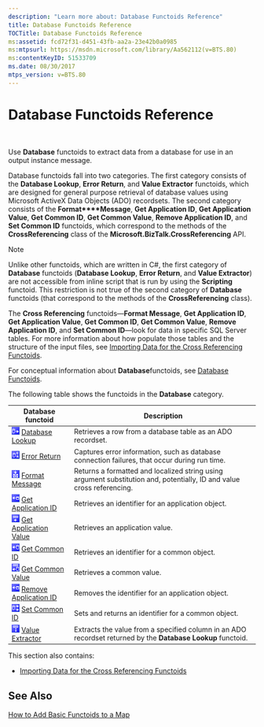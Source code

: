 ```yaml
---
description: "Learn more about: Database Functoids Reference"
title: Database Functoids Reference
TOCTitle: Database Functoids Reference
ms:assetid: fcd72f31-d451-43fb-aa2a-23e42b0a0985
ms:mtpsurl: https://msdn.microsoft.com/library/Aa562112(v=BTS.80)
ms:contentKeyID: 51533709
ms.date: 08/30/2017
mtps_version: v=BTS.80
---
```


# Database Functoids Reference

 

Use **Database** functoids to extract data from a database for use in an output instance message.

Database functoids fall into two categories. The first category consists of the **Database Lookup**, **Error Return**, and **Value Extractor** functoids, which are designed for general purpose retrieval of database values using Microsoft ActiveX Data Objects (ADO) recordsets. The second category consists of the **Format\*\*\*\*Message**, **Get Application ID**, **Get Application Value**, **Get Common ID**, **Get Common Value**, **Remove Application ID**, and **Set Common ID** functoids, which correspond to the methods of the **CrossReferencing** class of the **Microsoft.BizTalk.CrossReferencing** API.


> [!NOTE]
> <P>Unlike other functoids, which are written in C#, the first category of <STRONG>Database</STRONG> functoids (<STRONG>Database Lookup</STRONG>, <STRONG>Error Return</STRONG>, and <STRONG>Value Extractor</STRONG>) are not accessible from inline script that is run by using the <STRONG>Scripting</STRONG> functoid. This restriction is not true of the second category of <STRONG>Database</STRONG> functoids (that correspond to the methods of the <STRONG>CrossReferencing</STRONG> class).</P>



The **Cross Referencing** functoids—**Format Message**, **Get Application ID**, **Get Application Value**, **Get Common ID**, **Get Common Value**, **Remove Application ID**, and **Set Common ID**—look for data in specific SQL Server tables. For more information about how populate those tables and the structure of the input files, see [Importing Data for the Cross Referencing Functoids](importing-data-for-the-cross-referencing-functoids.md).

For conceptual information about **Database**functoids, see [Database Functoids](https://msdn.microsoft.com/library/aa560892\(v=bts.80\)).

The following table shows the functoids in the **Database** category.

<table>
<thead>
<tr class="header">
<th>Database functoid</th>
<th>Description</th>
</tr>
</thead>
<tbody>
<tr class="odd">
<td><img src="images/Aa562112.46f7eca0-1dba-456f-8720-24db8c35fae6(BTS.80).jpeg" /> <a href="database-lookup-functoid.md">Database Lookup</a></td>
<td>Retrieves a row from a database table as an ADO recordset.</td>
</tr>
<tr class="even">
<td><img src="images/Aa559365.7a3b89f4-0550-47f4-8cfa-6ff1b295005e(BTS.80).jpeg" /> <a href="error-return-functoid.md">Error Return</a></td>
<td>Captures error information, such as database connection failures, that occur during run time.</td>
</tr>
<tr class="odd">
<td><img src="images/Aa562112.70a6fb56-e342-4bd0-87ce-7cc77984928d(BTS.80).jpeg" /> <a href="format-message-functoid.md">Format Message</a></td>
<td>Returns a formatted and localized string using argument substitution and, potentially, ID and value cross referencing.</td>
</tr>
<tr class="even">
<td><img src="images/Aa562112.96ae57bf-a9fd-4756-b802-0ccc2fbedfc3(BTS.80).jpeg" /> <a href="get-application-id-functoid.md">Get Application ID</a></td>
<td>Retrieves an identifier for an application object.</td>
</tr>
<tr class="odd">
<td><img src="images/Aa562112.90056a7f-8635-49bd-bb2c-c0646a9aff1f(BTS.80).jpeg" /> <a href="get-application-value-functoid.md">Get Application Value</a></td>
<td>Retrieves an application value.</td>
</tr>
<tr class="even">
<td><img src="images/Aa562112.26f78937-34c9-4149-9603-519109276d7c(BTS.80).jpeg" /> <a href="get-common-id-functoid.md">Get Common ID</a></td>
<td>Retrieves an identifier for a common object.</td>
</tr>
<tr class="odd">
<td><img src="images/Aa562112.e457cba1-6b35-4ef1-a872-19df042ea1cc(BTS.80).jpeg" /> <a href="get-common-value-functoid.md">Get Common Value</a></td>
<td>Retrieves a common value.</td>
</tr>
<tr class="even">
<td><img src="images/Aa562112.96ae57bf-a9fd-4756-b802-0ccc2fbedfc3(BTS.80).jpeg" /> <a href="remove-application-id.md">Remove Application ID</a></td>
<td>Removes the identifier for an application object.</td>
</tr>
<tr class="odd">
<td><img src="images/Aa562112.6c2faac4-f20d-4d8c-8553-578c41c04eb9(BTS.80).jpeg" /> <a href="set-common-id-functoid.md">Set Common ID</a></td>
<td>Sets and returns an identifier for a common object.</td>
</tr>
<tr class="even">
<td><img src="images/Aa562112.8a16abc4-981d-49cb-87e5-6bb7b57b8cf0(BTS.80).jpeg" /> <a href="value-extractor-functoid.md">Value Extractor</a></td>
<td>Extracts the value from a specified column in an ADO recordset returned by the <strong>Database Lookup</strong> functoid.</td>
</tr>
</tbody>
</table>


This section also contains:

  - [Importing Data for the Cross Referencing Functoids](importing-data-for-the-cross-referencing-functoids.md)

## See Also

[How to Add Basic Functoids to a Map](https://msdn.microsoft.com/library/aa560635\(v=bts.80\))


